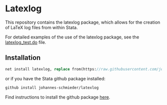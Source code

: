 # Latexlog

This repository contains the latexlog package, which allows for the creation of LaTeX log files from within Stata.

For detailed examples of the use of the latexlog package, see the [latexlog_test.do](latexlog_test.do) file.


## Installation

```stata
net install latexlog, replace from(https://raw.githubusercontent.com/johannes-schmieder/latexlog/main/)
```

or if you have the Stata github package installed: 
```stata
github install johannes-schmieder/latexlog
```

Find instructions to install the github package [here](https://github.com/haghish/github?tab=readme-ov-file#2-installing-github-module).



